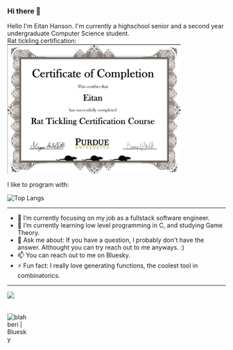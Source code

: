 ### Hi there 👋
Hello I'm Eitan Hanson. I'm currently a highschool senior and a second year undergraduate Computer Science student.
<br>Rat tickling certification:
<br><img width="400em" src="https://github.com/blahberi/blahberi/blob/main/rat_tickling.png?raw=true" />

I like to program with:

![Top Langs](https://github-readme-stats.vercel.app/api/top-langs/?username=blahberi&theme=gruvbox)
___

- 🔭 I’m currently focusing on my job as a fullstack software engineer.
- 🌱 I’m currently learning low level programming in C, and studying Game Theory.
- 💬 Ask me about: If you have a question, I probably don't have the answer. Althought you can try reach out to me anyways. :)
- 📫 You can reach out to me on Bluesky.
- ⚡ Fun fact: I really love generating functions, the coolest tool in combinatorics.
___

<img height="180em" src="https://github-readme-stats.vercel.app/api?username=blahberi&show_icons=true&hide_border=true&&count_private=true&include_all_commits=true&theme=gruvbox" />

<br />
<br />

[<img align="left" alt="blahberi | Bluesky" width="50px" src="https://cdn.jsdelivr.net/npm/simple-icons@v4/icons/bluesky.svg" />][bluesky]
<!--
**blahberi/blahberi** is a ✨ _special_ ✨ repository because its `README.md` (this file) appears on your GitHub profile.

Here are some ideas to get you started:

- 🔭 I’m currently working on ...
- 🌱 I’m currently learning ...
- 👯 I’m looking to collaborate on ...
- 🤔 I’m looking for help with ...
- 💬 Ask me about ...
- 📫 How to reach me: ...
- 😄 Pronouns: ...
- ⚡ Fun fact: ...
-->

[bluesky]: https://bluesky.com/https://bsky.app/profile/blahberi.bsky.social
